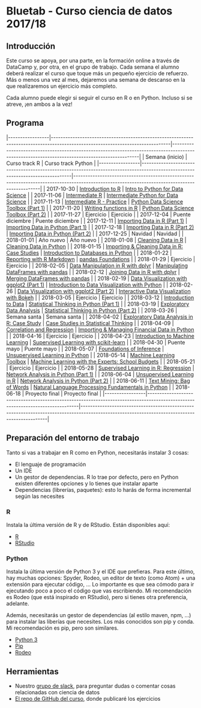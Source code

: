 # Bluetab - Curso ciencia de datos 2017/18

## Introducción

Este curso se apoya, por una parte, en la formación online a través de DataCamp y, por otra, en el grupo de trabajo. Cada semana el alumno deberá realizar el curso que toque más un pequeño ejercicio de refuerzo. Más o menos una vez al mes, dejaremos una semana de descanso en la que realizaremos un ejercicio más completo.

Cada alumno puede elegir si seguir el curso en R o en Python. Incluso si se atreve, ¡en ambos a la vez!

## Programa

|-----------------|-------------------------------------------------------------------------------------------------------------------------------|----------------------------------------------------------------------------------------------------------------------------------------------|
| Semana (inicio) | Curso track R                                                                                                                 | Curso track Python                                                                                                                           |
|-----------------|-------------------------------------------------------------------------------------------------------------------------------|----------------------------------------------------------------------------------------------------------------------------------------------|
| 2017-10-30      | [Introduction to R](https://www.datacamp.com/courses/free-introduction-to-r)                                                  | [Intro to Python for Data Science](https://www.datacamp.com/courses/intro-to-python-for-data-science)                                        |
| 2017-11-06      | [Intermediate R](https://www.datacamp.com/courses/intermediate-r)                                                             | [Intermediate Python for Data Science](https://www.datacamp.com/courses/intermediate-python-for-data-science)                                |
| 2017-11-13      | [Intermediate R - Practice](https://www.datacamp.com/courses/intermediate-r-practice)                                         | [Python Data Science Toolbox (Part 1)](https://www.datacamp.com/courses/python-data-science-toolbox-part-1)                                  |
| 2017-11-20      | [Writing functions in R](https://www.datacamp.com/courses/writing-functions-in-r)                                             | [Python Data Science Toolbox (Part 2)](https://www.datacamp.com/courses/python-data-science-toolbox-part-2)                                  |
| 2017-11-27      | Ejercicio                                                                                                                     | Ejercicio                                                                                                                                    |
| 2017-12-04      | Puente diciembre                                                                                                              | Puente diciembre                                                                                                                             |
| 2017-12-11      | [Importing Data in R (Part 1)](https://www.datacamp.com/courses/importing-data-in-r-part-1)                                   | [Importing Data in Python (Part 1)](https://www.datacamp.com/courses/importing-data-in-python-part-1)                                        |
| 2017-12-18      | [Importing Data in R (Part 2)](https://www.datacamp.com/courses/importing-data-in-r-part-2)                                   | [Importing Data in Python (Part 2)](https://www.datacamp.com/courses/importing-data-in-python-part-2)                                        |
| 2017-12-25      | Navidad                                                                                                                       | Navidad                                                                                                                                      |
| 2018-01-01      | Año nuevo                                                                                                                     | Año nuevo                                                                                                                                    |
| 2018-01-08      | [Cleaning Data in R](https://www.datacamp.com/courses/cleaning-data-in-r)                                                     | [Cleaning Data in Python](https://www.datacamp.com/courses/cleaning-data-in-python)                                                          |
| 2018-01-15      | [Importing & Cleaning Data in R: Case Studies](https://www.datacamp.com/courses/importing-cleaning-data-in-r-case-studies)    | [Introduction to Databases in Python](https://www.datacamp.com/courses/introduction-to-relational-databases-in-python)                       |
| 2018-01-22      | [Reporting with R Markdown](https://www.datacamp.com/courses/reporting-with-r-markdown)                                       | [pandas Foundations](https://www.datacamp.com/courses/pandas-foundations)                                                                    |
| 2018-01-29      | Ejercicio                                                                                                                     | Ejercicio                                                                                                                                    |
| 2018-02-05      | [Data Manipulation in R with dplyr](https://www.datacamp.com/courses/dplyr-data-manipulation-r-tutorial)                      | [Manipulating DataFrames with pandas](https://www.datacamp.com/courses/manipulating-dataframes-with-pandas)                                  |
| 2018-02-12      | [Joining Data in R with dplyr](https://www.datacamp.com/courses/joining-data-in-r-with-dplyr)                                 | [Merging DataFrames with pandas](https://www.datacamp.com/courses/merging-dataframes-with-pandas)                                            |
| 2018-02-19      | [Data Visualization with ggplot2 (Part 1)](https://www.datacamp.com/courses/data-visualization-with-ggplot2-1)                | [Introduction to Data Visualization with Python](https://www.datacamp.com/courses/introduction-to-data-visualization-with-python)            |
| 2018-02-26      | [Data Visualization with ggplot2 (Part 2)](https://www.datacamp.com/courses/data-visualization-with-ggplot2-2)                | [Interactive Data Visualization with Bokeh](https://www.datacamp.com/courses/interactive-data-visualization-with-bokeh)                      |
| 2018-03-05      | Ejercicio                                                                                                                     | Ejercicio                                                                                                                                    |
| 2018-03-12      | [Introduction to Data](https://www.datacamp.com/courses/introduction-to-data)                                                 | [Statistical Thinking in Python (Part 1)](https://www.datacamp.com/courses/statistical-thinking-in-python-part-1)                            |
| 2018-03-19      | [Exploratory Data Analysis](https://www.datacamp.com/courses/exploratory-data-analysis)                                       | [Statistical Thinking in Python (Part 2)](https://www.datacamp.com/courses/statistical-thinking-in-python-part-2)                            |
| 2018-03-26      | Semana santa                                                                                                                  | Semana santa                                                                                                                                 |
| 2018-04-02      | [Exploratory Data Analysis in R: Case Study](https://www.datacamp.com/courses/exploratory-data-analysis-in-r-case-study)      | [Case Studies in Statistical Thinking](https://www.datacamp.com/courses/case-studies-in-statistical-thinking)                                |
| 2018-04-09      | [Correlation and Regression](https://www.datacamp.com/courses/correlation-and-regression)                                     | [Importing & Managing Financial Data in Python](https://www.datacamp.com/courses/importing-managing-financial-data-in-python)                |
| 2018-04-16      | Ejercicio                                                                                                                     | Ejercicio                                                                                                                                    |
| 2018-04-23      | [Introduction to Machine Learning](https://www.datacamp.com/courses/introduction-to-machine-learning-with-r)                  | [Supervised Learning with scikit-learn](https://www.datacamp.com/courses/supervised-learning-with-scikit-learn)                              |
| 2018-04-30      | Puente mayo                                                                                                                   | Puente mayo                                                                                                                                  |
| 2018-05-07      | [Foundations of Inference](https://www.datacamp.com/courses/foundations-of-inference)                                         | [Unsupervised Learning in Python](https://www.datacamp.com/courses/unsupervised-learning-in-python)                                          |
| 2018-05-14      | [Machine Learning Toolbox](https://www.datacamp.com/courses/machine-learning-toolbox)                                         | [Machine Learning with the Experts: School Budgets](https://www.datacamp.com/courses/machine-learning-with-the-experts-school-budgets)       |
| 2018-05-21      | Ejercicio                                                                                                                     | Ejercicio                                                                                                                                    |
| 2018-05-28      | [Supervised Learning in R: Regression](https://www.datacamp.com/courses/supervised-learning-in-r-regression)                  | [Network Analysis in Python (Part 1)](https://www.datacamp.com/courses/network-analysis-in-python-part-1)                                    |
| 2018-06-04      | [Unsupervised Learning in R](https://www.datacamp.com/courses/unsupervised-learning-in-r)                                     | [Network Analysis in Python (Part 2)](https://www.datacamp.com/courses/network-analysis-in-python-part-2)                                    |
| 2018-06-11      | [Text Mining: Bag of Words](https://www.datacamp.com/courses/intro-to-text-mining-bag-of-words)                               | [Natural Language Processing Fundamentals in Python](https://www.datacamp.com/courses/natural-language-processing-fundamentals-in-python)    |
| 2018-06-18      | Proyecto final                                                                                                                | Proyecto final                                                                                                                               |
|-----------------|-------------------------------------------------------------------------------------------------------------------------------|----------------------------------------------------------------------------------------------------------------------------------------------|

## Preparación del entorno de trabajo

Tanto si vas a trabajar en R como en Python, necesitarás instalar 3 cosas:

* El lenguaje de programación
* Un IDE
* Un gestor de dependencias. R lo trae por defecto, pero en Python existen diferentes opciones y lo tienes que instalar aparte
* Dependencias (librerías, paquetes): esto lo harás de forma incremental según las necesites

### R

Instala la última versión de R y de RStudio. Están disponibles aquí:

* [R](https://cran.r-project.org/)
* [RStudio](https://www.rstudio.com/products/rstudio/download/)

### Python

Instala la última versión de Python 3 y el IDE que prefieras. Para este último, hay muchas opciones: Spyder, Rodeo, un editor de texto (como Atom) + una extensión para ejecutar código, ... Lo importante es que sea cómodo para ir ejecutando poco a poco el código que vas escribiendo. Mi recomendación es Rodeo (que está inspirado en RStudio), pero si tienes otra preferencia, adelante.

Además, necesitarás un gestor de dependencias (al estilo maven, npm, ...) para instalar las liberías que necesites. Los más conocidos son pip y conda. Mi recomendación es pip, pero son similares.

* [Python 3](https://www.python.org/downloads/)
* [Pip](https://pip.pypa.io/en/stable/installing/)
* [Rodeo](http://rodeo.yhat.com/docs/)


## Herramientas

* Nuestro [grupo de slack](https://bluetab-data-science.slack.com), para preguntar dudas o comentar cosas relacionadas con ciencia de datos
* [El repo de GitHub del curso](https://github.com/koldLight/bluetab-data-science-2017), donde publicaré los ejercicios